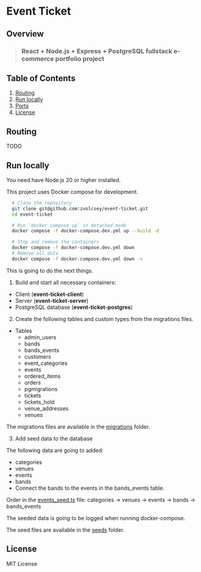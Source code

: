 # Event Ticket

## Overview

> ### React + Node.js + Express + PostgreSQL fullstack e-commerce portfolio project

## Table of Contents

1. [Routing](#routing)
2. [Run locally](#run-locally)
3. [Ports](#ports)
4. [License](#license)

## Routing

TODO

## Run locally

You need have Node.js 20 or higher installed.

This project uses Docker compose for development.

```bash
  # Clone the repository
  git clone git@github.com:zvolcsey/event-ticket.git
  cd event-ticket

  # Run `docker compose up` in detached mode
  docker compose -f docker-compose.dev.yml up --build -d

  # Stop and remove the containers
  docker compose -f docker-compose.dev.yml down
  # Remove all data
  docker compose -f docker-compose.dev.yml down -v
```

This is going to do the next things.

1.  Build and start all necessary containers:

- Client (**event-ticket-client**)
- Server (**event-ticket-server**)
- PostgreSQL database (**event-ticket-postgres**)

2. Create the following tables and custom types from the migrations files.

- Tables
  - admin_users
  - bands
  - bands_events
  - customers
  - event_categories
  - events
  - ordered_items
  - orders
  - pgmigrations
  - tickets
  - tickets_hold
  - venue_addresses
  - venues

The migrations files are available in the [migrations](./server/migrations/) folder.

3. Add seed data to the database

The following data are going to added:
  - categories
  - venues
  - events
  - bands
  - Connect the bands to the events in the bands_events table.

Order in the [events_seed.ts](./server/src/db/seeds/events-seed.ts) file: categories -> venues -> events -> bands -> bands_events

The seeded data is going to be logged when running docker-compose.

The seed files are available in the [seeds](./server/src/db/seeds/) folder.

## License

MIT License
